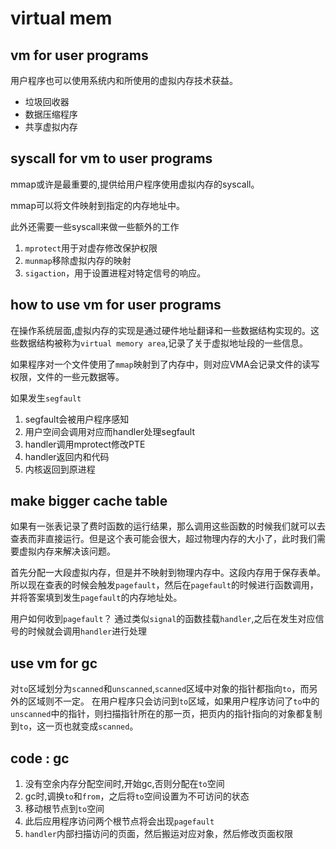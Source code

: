 # virtual mem
## vm for user programs
用户程序也可以使用系统内和所使用的虚拟内存技术获益。

- 垃圾回收器
- 数据压缩程序
- 共享虚拟内存

## syscall for vm to user programs
mmap或许是最重要的,提供给用户程序使用虚拟内存的syscall。

mmap可以将文件映射到指定的内存地址中。

此外还需要一些syscall来做一些额外的工作
1. `mprotect`用于对虚存修改保护权限
2. `munmap`移除虚拟内存的映射
3. `sigaction`，用于设置进程对特定信号的响应。


## how to use vm for user programs

在操作系统层面,虚拟内存的实现是通过硬件地址翻译和一些数据结构实现的。这些数据结构被称为`virtual memory area`,记录了关于虚拟地址段的一些信息。

如果程序对一个文件使用了`mmap`映射到了内存中，则对应VMA会记录文件的读写权限，文件的一些元数据等。

如果发生`segfault`
1. segfault会被用户程序感知
2. 用户空间会调用对应而handler处理segfault
3. handler调用mprotect修改PTE
4. handler返回内和代码
5. 内核返回到原进程


## make bigger cache table

如果有一张表记录了费时函数的运行结果，那么调用这些函数的时候我们就可以去查表而非直接运行。但是这个表可能会很大，超过物理内存的大小了，此时我们需要虚拟内存来解决该问题。

首先分配一大段虚拟内存，但是并不映射到物理内存中。这段内存用于保存表单。
所以现在查表的时候会触发`pagefault`，然后在`pagefault`的时候进行函数调用，并将答案填到发生`pagefault`的内存地址处。

用户如何收到`pagefault`？
通过类似`signal`的函数挂载`handler`,之后在发生对应信号的时候就会调用`handler`进行处理

## use vm for gc
对`to`区域划分为`scanned`和`unscanned`,`scanned`区域中对象的指针都指向`to`，而另外的区域则不一定。
在用户程序只会访问到`to`区域，如果用户程序访问了`to`中的`unscanned`中的指针，则扫描指针所在的那一页，把页内的指针指向的对象都复制到`to`，这一页也就变成`scanned`。


## code : gc

1. 没有空余内存分配空间时,开始gc,否则分配在`to`空间
2. gc时,调换`to`和`from`，之后将`to`空间设置为不可访问的状态
3. 移动根节点到`to`空间
4. 此后应用程序访问两个根节点将会出现`pagefault`
5. `handler`内部扫描访问的页面，然后搬运对应对象，然后修改页面权限






